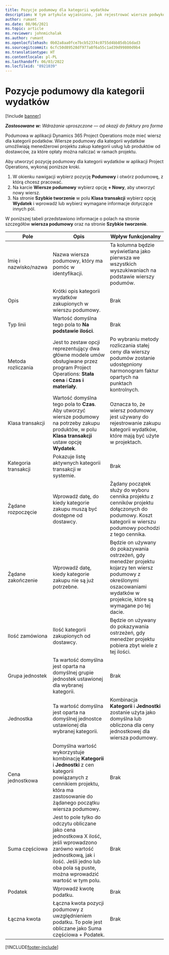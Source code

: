 ```yaml
---
title: Pozycje podumowy dla kategorii wydatków
description: W tym artykule wyjaśniono, jak rejestrować wiersze podwykonawców dla wydatków i używać różnych pól do rejestrowania zakupu czasu od dostawców.
author: rumant
ms.date: 08/06/2021
ms.topic: article
ms.reviewer: johnmichalak
ms.author: rumant
ms.openlocfilehash: 0b02a8aa0fce7bcb52374c0755d4bb85db16dad3
ms.sourcegitcommit: 6cfc50d89528df977a8f6a55c1ad39d99800d9b4
ms.translationtype: HT
ms.contentlocale: pl-PL
ms.lasthandoff: 06/03/2022
ms.locfileid: "8921039"
---
```

#  <a name="subcontract-lines-for-expense-categories"></a>Pozycje podumowy dla kategorii wydatków

[!include [banner](../../includes/dataverse-preview.md)]

_**Zastosowane w:** Wdrażanie uproszczone — od okazji do faktury pro forma_

Podumowa w aplikacji Dynamics 365 Project Operations może mieć wiersz dla kategorii podatków. Wiersze podumowy dla kategorii wydatków umożliwiają menedżerowi projektu zakup kategorii usług lub produktów od dostawców, za które opłaty można naliczać w ramach projektu.

Aby utworzyć pozycję podumowy dla kategorii wydatków w aplikacji Project Operations, wykonaj poniższe kroki.

1. W okienku nawigacji wybierz pozycję **Podumowy** i otwórz podumowę, z którą chcesz pracować.
2. Na karcie **Wiersze podumowy** wybierz opcję **+ Nowy**, aby utworzyć nowy wiersz.
3. Na stronie **Szybkie tworzenie** w polu **Klasa transakcji** wybierz opcję **Wydatek** i wprowadź lub wybierz wymagane informacje dotyczące innych pól.

W poniższej tabeli przedstawiono informacje o polach na stronie szczegółów **wiersza podumowy** oraz na stronie **Szybkie tworzenie**.

| **Pole** | **Opis** | **Wpływ funkcjonalny** |
| --- | --- | --- |
| Imię i nazwisko/nazwa | Nazwa wiersza podumowy, który ma pomóc w identyfikacji. | Ta kolumna będzie wyświetlana jako pierwsza we wszystkich wyszukiwaniach na podstawie wierszy podumów. |
| Opis | Krótki opis kategorii wydatków zakupionych w wierszu podumowy. | Brak |
|Typ linii | Wartość domyślna tego pola to **Na podstawie ilości**. |Brak |
| Metoda rozliczania | Jest to zestaw opcji reprezentujący dwa główne modele umów obsługiwane przez program Project Operations: **Stała cena** i **Czas i materiały**. | Po wybraniu metody rozliczania stałej ceny dla wierszy podumów zostanie udostępniony harmonogram faktur opartych na punktach kontrolnych. |
| Klasa transakcji | Wartość domyślna tego pola to **Czas**. Aby utworzyć wiersze podumowy na potrzeby zakupu produktów, w polu **Klasa transakcji** ustaw opcję **Wydatek**.  | Oznacza to, że wiersz podumowy jest używany do rejestrowanie zakupu kategorii wydatków, które mają być użyte w projektach. |
| Kategoria transakcji | Pokazuje listę aktywnych kategorii transakcji w systemie. |Brak |
| Żądane rozpoczęcie | Wprowadź datę, do kiedy kategorie zakupu muszą być dostępne od dostawcy. | Żądany początek służy do wyboru cennika projektu z cenników projektu dołączonych do podumowy. Koszt kategorii w wierszu podumowy pochodzi z tego cennika. |
| Żądane zakończenie | Wprowadź datę, kiedy kategorie zakupu nie są już potrzebne. | Będzie on używany do pokazywania ostrzeżeń, gdy menedżer projektu kojarzy ten wiersz podumowy z określonymi oszacowaniami wydatków w projekcie, które są wymagane po tej dacie. |
| Ilość zamówiona | Ilość kategorii zakupionych od dostawcy. | Będzie on używany do pokazywania ostrzeżeń, gdy menedżer projektu pobiera zbyt wiele z tej ilości.|
| Grupa jednostek | Ta wartość domyślna jest oparta na domyślnej grupie jednostek ustawionej dla wybranej kategorii. |Brak |
| Jednostka | Ta wartość domyślna jest oparta na domyślnej jednostce ustawionej dla wybranej kategorii.  | Kombinacja **Kategorii** i **Jednostki** zostanie użyta jako domyślna lub obliczona dla ceny jednostkowej dla wiersza podumowy.  |
| Cena jednostkowa | Domyślna wartość wykorzystuje kombinację **Kategorii** i **Jednostki** z cen kategorii powiązanych z cennikiem projektu, która ma zastosowanie do żądanego początku wiersza podumowy. |Brak |
| Suma częściowa | Jest to pole tylko do odczytu obliczane jako cena jednostkowa X ilość, jeśli wprowadzono zarówno wartość jednostkową, jak i ilość. Jeśli jedno lub oba pola są puste, można wprowadzić wartość w tym polu. |Brak |
| Podatek | Wprowadź kwotę podatku. |Brak |
| Łączna kwota | Łączna kwota pozycji podumowy z uwzględnieniem podatku. To pole jest obliczane jako Suma częściowa + Podatek. |Brak |


[!INCLUDE[footer-include](../../includes/footer-banner.md)]
